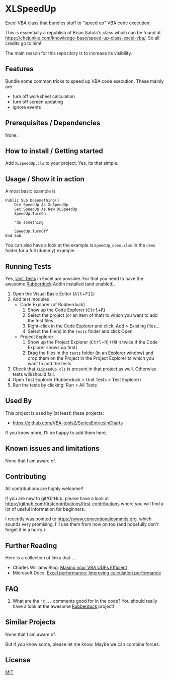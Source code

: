 
# XLSpeedUp

Excel VBA class that bundles stuff to "speed up" VBA code execution.

This is essentially a republish of Brian Satola's class which can be found at
    <https://chejunkie.com/knowledge-base/speed-up-class-excel-vba/>.
So all credits go to him!

The main reason for this repository is to increase its visibility.

## Features

Bundle some common tricks to speed up VBA code execution. These mainly are

- turn off worksheet calculation
- turn off screen updating
- ignore events

## Prerequisites / Dependencies

None.

## How to install / Getting started

Add `XLSpeedUp.cls` to your project.
Yes, its that simple.

## Usage / Show it in action

A most basic  example is

```vba
Public Sub DoSomething()
    Dim SpeedUp As XLSpeedUp
    Set SpeedUp As New XLSpeedUp
    SpeedUp.TurnOn

    'do something

    SpeedUp.TurnOff
End Sub
```

You can also have a look at the example `XLSpeedUp_demo.xlsm` in the `demo`
folder for a full (dummy) example.

## Running Tests

Yes, [Unit Tests](https://en.wikipedia.org/wiki/Unit_testing) in Excel *are*
possible. For that you need to have the awesome
[Rubberduck](https://rubberduckvba.com/) AddIn installed (and enabled).

1. Open the Visual Basic Editor (<kbd>Alt</kbd>+<kbd>F11</kbd>)
2. Add test modules
   - Code Explorer (of Rubberduck)
     1. Show up the Code Explorer (<kbd>Ctrl</kbd>+<kbd>R</kbd>)
     2. Select the project (or an item of that) to which you want to add the
        test files
     3. Right-click in the Code Explorer and click: Add > Existing files...
     4. Select the file(s) in the `tests` folder and click Open
   - Project Explorer
     1. Show up the Project Explorer (<kbd>Ctrl</kbd>+<kbd>R</kbd>)
        (Hit it twice if the Code Explorer shows up first)
     2. Drag the files in the `tests` folder (in an Explorer window) and drop
        them on the Project in the Project Explorer to which you want to add
        the tests
3. Check that `XLSpeedUp.cls` is present in that project as well. Otherwise
   tests will/should fail.
4. Open Test Explorer (Rubberduck > Unit Tests > Test Explorer)
5. Run the tests by clicking: Run > All Tests

## Used By

This project is used by (at least) these projects:

- <https://github.com/VBA-tools2/SeriesEntriesInCharts>

If you know more, I'll be happy to add them here.

## Known issues and limitations

None that I am aware of.

## Contributing

All contributions are highly welcome!!

If you are new to git/GitHub, please have a look at
    <https://github.com/firstcontributions/first-contributions>
where you will find a lot of useful information for beginners.

I recently was pointed to
    <https://www.conventionalcommits.org>.
which sounds very promising. I'll use them from now on too (and hopefully don't
forget it in a hurry.)

## Further Reading

Here is a collection of links that ...

- Charles Williams Blog: [Making your VBA UDFs Efficient](https://fastexcel.wordpress.com/making-your-vba-udfs-efficient/)
- Microsoft Docs: [Excel performance: Improving calculation performance](https://docs.microsoft.com/en-us/office/vba/excel/concepts/excel-performance/excel-improving-calculation-performance)

## FAQ

1. What are the `'@...` comments good for in the code?
   You should really have a look at the awesome
   [Rubberduck](https://rubberduckvba.com/) project!

## Similar Projects

None that I am aware of.

But if *you* know some, please let me know. Maybe we can combine forces.

## License

[MIT](https://choosealicense.com/licenses/mit/)

<!-- markdownlint-disable-file MD033 -->
